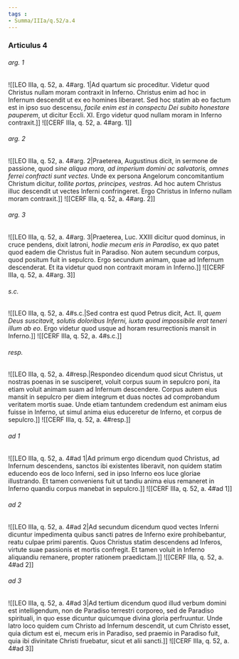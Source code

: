 ```yaml
---
tags : 
- Summa/IIIa/q.52/a.4
---
```


### Articulus 4

###### arg. 1
![[LEO IIIa, q. 52, a. 4#arg. 1|Ad quartum sic proceditur. Videtur quod Christus nullam moram contraxit in Inferno. Christus enim ad hoc in Infernum descendit ut ex eo homines liberaret. Sed hoc statim ab eo factum est in ipso suo descensu, *facile enim est in conspectu Dei subito honestare pauperem*, ut dicitur Eccli. XI. Ergo videtur quod nullam moram in Inferno contraxit.]]
![[CERF IIIa, q. 52, a. 4#arg. 1]]

###### arg. 2
![[LEO IIIa, q. 52, a. 4#arg. 2|Praeterea, Augustinus dicit, in sermone de passione, quod *sine aliqua mora, ad imperium domini ac salvatoris, omnes ferrei confracti sunt vectes*. Unde ex persona Angelorum concomitantium Christum dicitur, *tollite portas, principes, vestras*. Ad hoc autem Christus illuc descendit ut vectes Inferni confringeret. Ergo Christus in Inferno nullam moram contraxit.]]
![[CERF IIIa, q. 52, a. 4#arg. 2]]

###### arg. 3
![[LEO IIIa, q. 52, a. 4#arg. 3|Praeterea, Luc. XXIII dicitur quod dominus, in cruce pendens, dixit latroni, *hodie mecum eris in Paradiso*, ex quo patet quod eadem die Christus fuit in Paradiso. Non autem secundum corpus, quod positum fuit in sepulcro. Ergo secundum animam, quae ad Infernum descenderat. Et ita videtur quod non contraxit moram in Inferno.]]
![[CERF IIIa, q. 52, a. 4#arg. 3]]

###### s.c.
![[LEO IIIa, q. 52, a. 4#s.c.|Sed contra est quod Petrus dicit, Act. II, *quem Deus suscitavit, solutis doloribus Inferni, iuxta quod impossibile erat teneri illum ab eo*. Ergo videtur quod usque ad horam resurrectionis mansit in Inferno.]]
![[CERF IIIa, q. 52, a. 4#s.c.]]

###### resp.
![[LEO IIIa, q. 52, a. 4#resp.|Respondeo dicendum quod sicut Christus, ut nostras poenas in se susciperet, voluit corpus suum in sepulcro poni, ita etiam voluit animam suam ad Infernum descendere. Corpus autem eius mansit in sepulcro per diem integrum et duas noctes ad comprobandum veritatem mortis suae. Unde etiam tantundem credendum est animam eius fuisse in Inferno, ut simul anima eius educeretur de Inferno, et corpus de sepulcro.]]
![[CERF IIIa, q. 52, a. 4#resp.]]

###### ad 1
![[LEO IIIa, q. 52, a. 4#ad 1|Ad primum ergo dicendum quod Christus, ad Infernum descendens, sanctos ibi existentes liberavit, non quidem statim educendo eos de loco Inferni, sed in ipso Inferno eos luce gloriae illustrando. Et tamen conveniens fuit ut tandiu anima eius remaneret in Inferno quandiu corpus manebat in sepulcro.]]
![[CERF IIIa, q. 52, a. 4#ad 1]]

###### ad 2
![[LEO IIIa, q. 52, a. 4#ad 2|Ad secundum dicendum quod vectes Inferni dicuntur impedimenta quibus sancti patres de Inferno exire prohibebantur, reatu culpae primi parentis. Quos Christus statim descendens ad Inferos, virtute suae passionis et mortis confregit. Et tamen voluit in Inferno aliquandiu remanere, propter rationem praedictam.]]
![[CERF IIIa, q. 52, a. 4#ad 2]]

###### ad 3
![[LEO IIIa, q. 52, a. 4#ad 3|Ad tertium dicendum quod illud verbum domini est intelligendum, non de Paradiso terrestri corporeo, sed de Paradiso spirituali, in quo esse dicuntur quicumque divina gloria perfruuntur. Unde latro loco quidem cum Christo ad Infernum descendit, ut cum Christo esset, quia dictum est ei, mecum eris in Paradiso, sed praemio in Paradiso fuit, quia ibi divinitate Christi fruebatur, sicut et alii sancti.]]
![[CERF IIIa, q. 52, a. 4#ad 3]]

